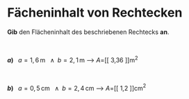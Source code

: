 <!--
version:  0.0.1

language: de

@style
input {
    text-align: center;
}
@end

formula: \carry   \textcolor{red}{\scriptsize #1}
formula: \digit   \rlap{\carry{#1}}\phantom{#2}#2
formula: \permil  \text{‰}

import: https://raw.githubusercontent.com/LiaTemplates/Tikz-Jax/main/README.md

script: https://cdn.jsdelivr.net/gh/LiaTemplates/Tikz-Jax@main/dist/index.js


tags: Rechteck, Dezimalzahlen, Länge, Fläche, leicht, niedrig, Angeben

comment: Berechne den Flächeninhalt einer rechteckigen Fläche.

author: Martin Lommatzsch

-->




# Fächeninhalt von Rechtecken


**Gib** den Flächeninhalt des beschriebenen Rechtecks **an**.

<br>


__$a)\;\;$__ $a=1,6\,$m $\;\;\wedge\;\; b=2,1\,$m
--> $A=$[[  3,36  ]]m$^2$

<br>

__$b)\;\;$__ $a=0,5\,$cm $\;\;\wedge\;\; b=2,4\,$cm
--> $A=$[[  1,2   ]]cm$^2$





<br>
<br>
<br>
<br>
<br>